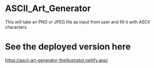 # ASCII_Art_Generator
This will take an PNG or JPEG file as input from user and fill it with ASCII characters.
# See the deployed version here 
https://ascii-art-generator-theillustrator.netlify.app/
